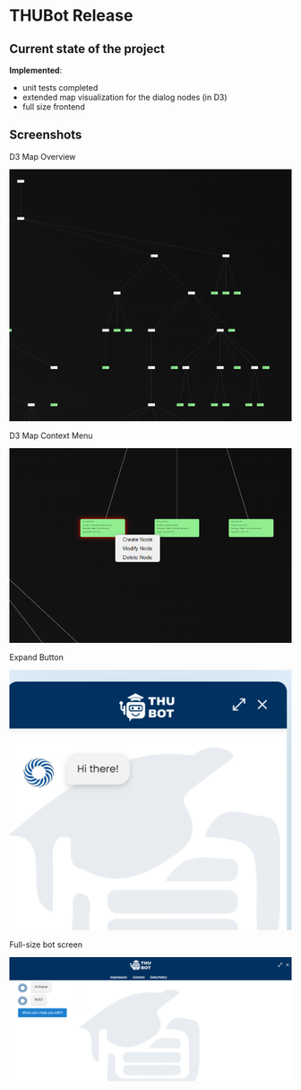 # THUBot Release

## Current state of the project

**Implemented**:
- unit tests completed
- extended map visualization for the dialog nodes (in D3)
- full size frontend



## Screenshots
D3 Map Overview

![release_d3_full.png](img%2Frelease_d3_full.png)

D3 Map Context Menu

![release_d3_contextmenu.png](img%2Frelease_d3_contextmenu.png)

Expand Button

![release_expand_btn.png](img%2Frelease_expand_btn.png)

Full-size bot screen

![release_fullsize.png](img%2Frelease_fullsize.png)
